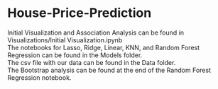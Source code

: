 # House-Price-Prediction

Initial Visualization and Association Analysis can be found in Visualizations/Initial Visualization.ipynb  
The notebooks for Lasso, Ridge, Linear, KNN, and Random Forest Regression can be found in the Models folder.  
The csv file with our data can be found in the Data folder.  
The Bootstrap analysis can be found at the end of the Random Forest Regression notebook.  
